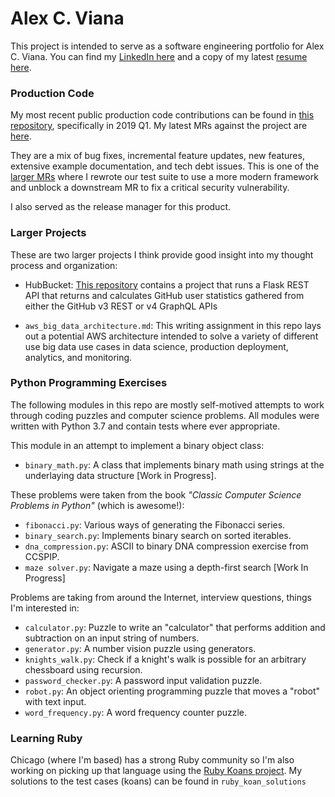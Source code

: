 Alex C. Viana
=============

This project is intended to serve as a software engineering portfolio for Alex C. Viana. You can find my [LinkedIn here](https://www.linkedin.com/in/alex-viana-0831b849/) and a copy of my latest [resume here](https://www.dropbox.com/s/ylec8nsxv3jnht8/alex-viana-resume-2019-01-v3-technical.pdf?dl=0).

### Production Code

My most recent public production code contributions can be found in [this repository](https://github.com/TerbiumLabs/python-matchlightsdk/commits?author=acviana), specifically in 2019 Q1. My latest MRs against the project are [here](https://github.com/TerbiumLabs/python-matchlightsdk/pulls?q=is%3Apr+is%3Aclosed+author%3Aacviana).

They are a mix of bug fixes, incremental feature updates, new features, extensive example documentation, and tech debt issues. This is one of the [larger MRs](https://github.com/TerbiumLabs/python-matchlightsdk/pull/75) where I rewrote our test suite to use a more modern framework and unblock a downstream MR to fix a critical security vulnerability.

I also served as the release manager for this product.

### Larger Projects

These are two larger projects I think provide good insight into my thought process and organization:

- HubBucket: [This repository](https://github.com/acviana/hub-bucket) contains a project that runs a Flask REST API that returns and calculates GitHub user statistics gathered from either the GitHub v3 REST or v4 GraphQL APIs

- `aws_big_data_architecture.md`: This writing assignment in this repo lays out a potential AWS architecture intended to solve a variety of different use big data use cases in data science, production deployment, analytics, and monitoring.

### Python Programming Exercises

The following modules in this repo are mostly self-motived attempts to work through coding puzzles and computer science problems. All modules were written with Python 3.7 and contain tests where ever appropriate.

This module in an attempt to implement a binary object class:

 - `binary_math.py`: A class that implements binary math using strings at the underlaying data structure [Work in Progress].

These problems were taken from the book _"Classic Computer Science Problems in Python"_ (which is awesome!):

 - `fibonacci.py`: Various ways of generating the Fibonacci series.
 - `binary_search.py`: Implements binary search on sorted iterables.
 - `dna_compression.py`: ASCII to binary DNA compression exercise from CCSPIP.
 - `maze solver.py`: Navigate a maze using a depth-first search [Work In Progress]

Problems are taking from around the Internet, interview questions, things I'm interested in:

 - `calculator.py`: Puzzle to write an "calculator" that performs addition and subtraction on an input string of numbers.
 - `generator.py`: A number vision puzzle using generators.
 - `knights_walk.py`: Check if a knight's walk is possible for an arbitrary chessboard using recursion.
 - `password_checker.py`: A password input validation puzzle.
 - `robot.py`: An object orienting programming puzzle that moves a "robot" with text input.
 - `word_frequency.py`: A word frequency counter puzzle.

### Learning Ruby

Chicago (where I'm based) has a strong Ruby community so I'm also working on picking up that language using the [Ruby Koans project](http://rubykoans.com/). My solutions to the test cases (koans) can be found in `ruby_koan_solutions`
